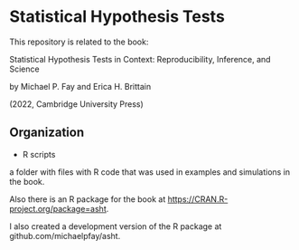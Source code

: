 # Statistical Hypothesis Tests

This repository is related to the book:

Statistical Hypothesis Tests in Context: Reproducibility, Inference, and Science

by Michael P. Fay and Erica H. Brittain

(2022, Cambridge University Press)

## Organization 

  * R scripts

a folder with files with R code that was used in examples and simulations in the book.

   
Also there is an R package for the book at  https://CRAN.R-project.org/package=asht.

I also created a development version of the R package at github.com/michaelpfay/asht.

